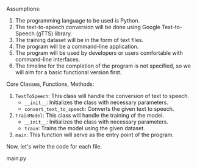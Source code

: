 Assumptions:
1. The programming language to be used is Python.
2. The text-to-speech conversion will be done using Google Text-to-Speech (gTTS) library.
3. The training dataset will be in the form of text files.
4. The program will be a command-line application.
5. The program will be used by developers or users comfortable with command-line interfaces.
6. The timeline for the completion of the program is not specified, so we will aim for a basic functional version first.

Core Classes, Functions, Methods:
1. `TextToSpeech`: This class will handle the conversion of text to speech.
    - `__init__`: Initializes the class with necessary parameters.
    - `convert_text_to_speech`: Converts the given text to speech.
2. `TrainModel`: This class will handle the training of the model.
    - `__init__`: Initializes the class with necessary parameters.
    - `train`: Trains the model using the given dataset.
3. `main`: This function will serve as the entry point of the program.

Now, let's write the code for each file.

main.py
